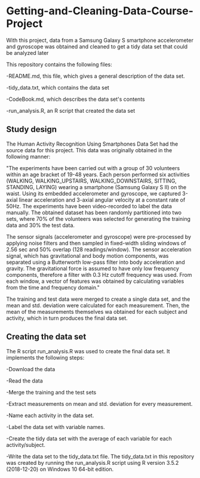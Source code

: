 # Getting-and-Cleaning-Data-Course-Project
With this project, data from a Samsung Galaxy S smartphone accelerometer and gyroscope was obtained and cleaned to get a tidy data set that could be analyzed later

This repository contains the following files:

-README.md, this file, which gives a general description of the data set.

-tidy_data.txt, which contains the data set

-CodeBook.md, which describes the data set's contents 

-run_analysis.R, an R script that created the data set

## Study design

The Human Activity Recognition Using Smartphones Data Set had the source data for this project. This data was originally obtained in the following manner: 

"The experiments have been carried out with a group of 30 volunteers within an age bracket of 19-48 years. Each person performed six activities (WALKING, WALKING_UPSTAIRS, WALKING_DOWNSTAIRS, SITTING, STANDING, LAYING) wearing a smartphone (Samsung Galaxy S II) on the waist. Using its embedded accelerometer and gyroscope, we captured 3-axial linear acceleration and 3-axial angular velocity at a constant rate of 50Hz. The experiments have been video-recorded to label the data manually. The obtained dataset has been randomly partitioned into two sets, where 70% of the volunteers was selected for generating the training data and 30% the test data.

The sensor signals (accelerometer and gyroscope) were pre-processed by applying noise filters and then sampled in fixed-width sliding windows of 2.56 sec and 50% overlap (128 readings/window). The sensor acceleration signal, which has gravitational and body motion components, was separated using a Butterworth low-pass filter into body acceleration and gravity. The gravitational force is assumed to have only low frequency components, therefore a filter with 0.3 Hz cutoff frequency was used. From each window, a vector of features was obtained by calculating variables from the time and frequency domain."

The training and test data were merged to create a single data set, and the mean and std. deviation were calculated for each measurement. Then, the mean of the measurements themselves wa obtained for each subject and activity, which in turn produces the final data set.

## Creating the data set
The R script run_analysis.R was used to create the final data set. It implements the following steps:

-Download the data

-Read the data

-Merge the training and the test sets

-Extract measurements on mean and std. deviation for every measurement.

-Name each activity in the data set.

-Label the data set with variable names.

-Create the tidy data set with the average of each variable for each activity/subject.

-Write the data set to the tidy_data.txt file.
The tidy_data.txt in this repository was created by running the run_analysis.R script using R version 3.5.2 (2018-12-20) on Windows 10 64-bit edition.
